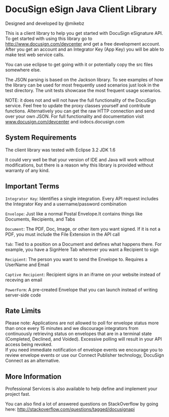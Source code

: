 DocuSign eSign Java Client Library
================================
Designed and developed by @mikebz

This is a client library to help you get started with DocuSign eSignature API.
To get started with using this library go to http://www.docusign.com/devcenter and get
a free development account.  After you get an account and an Integrator Key (App Key) 
you will be able to make test web service calls.

You can use eclipse to get going with it or potentially copy the src files somewhere
else.

The JSON parsing is based on the Jackson library.  To see examples of how the library
can be used for most frequently used scenarios just look in the test directory.  The unit
tests showcase the most frequent usage scenarios.
 
NOTE: it does not and will not have the full functionality of the DocuSign service.
Feel free to update the proxy classes yourself and contribute functions.
Alternatively you can get the raw HTTP connection and send over your own JSON.
For full functionality and documentation visit www.docusign.com/devcenter and iodocs.docusign.com


System Requirements
-------------------------

The client library was tested with 
Eclipse 3.2
JDK 1.6

It could very well be that your version of IDE and Java will work
without modifications, but there is a reason why this library
is provided without warranty of any kind.


Important Terms
-------------------------

`Integrator Key`: Identifies a single integration. Every API 
request includes the Integrator Key and a 
username/password combination

`Envelope`: Just like a normal Postal Envelope.It contains 
things like Documents, Recipients, and Tabs

`Document`: The PDF, Doc, Image, or other item you want 
signed. If it is not a PDF, you must include the File 
Extension in the API call

`Tab`: Tied to a position on a Document and defines what 
happens there. For example, you have a SignHere Tab 
wherever you want a Recipient to sign

`Recipient`: The person you want to send the Envelope 
to. Requires a UserName and Email

`Captive Recipient`: Recipient signs in an iframe on your 
website instead of receving an email 

`PowerForm`: A pre-created Envelope that you can launch
instead of writing server-side code

Rate Limits
-------------------------

Please note: Applications are not allowed to poll for envelope status more
than once every 15 minutes and we discourage integrators from continuously
retrieving status on envelopes that are in a terminal state (Completed, 
Declined, and Voided).  Excessive polling will result in your API access 
being revoked.  
If you need immediate notification of envelope events we encourage you to 
review envelope events or use our Connect Publisher technology, DocuSign 
Connect as an alternative.

More Information
-------------------------

Professional Services is also available to help define and implement your
project fast. 

You can also find a lot of answered questions on StackOverflow by going here:
http://stackoverflow.com/questions/tagged/docusignapi
